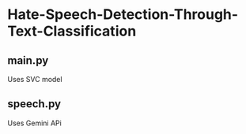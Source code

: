 # Hate-Speech-Detection-Through-Text-Classification
## main.py
  Uses SVC model
## speech.py
  Uses Gemini APi
